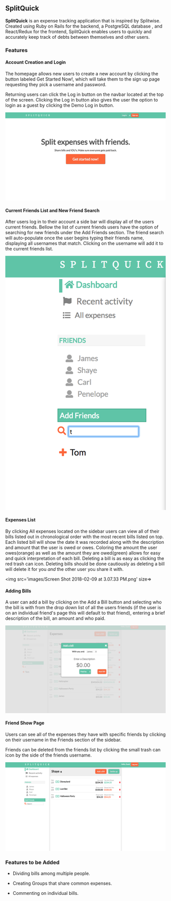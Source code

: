 

## SplitQuick

**SplitQuick** is an expense tracking application that is inspired by Splitwise. Created using Ruby on Rails for the backend, a PostgreSQL database , and  React/Redux for the frontend, SplitQuick enables users to quickly and accurately keep track of debts between themselves and other users.

### Features


#### Account Creation and Login
  The homepage allows new users to create a new account by clicking the button labeled Get Started Now!, which will take them to the sign up page requesting they pick a username and password.

  Returning users can click the Log in button on the navbar located at the top of the screen. Clicking the Log in button also gives the user the option to login as a guest by clicking the Demo Log in button.

   <img src='images/Screen Shot 2018-02-09 at 2.48.51 PM.png'>

#### Current Friends List and New Friend Search

  After users log in to their account a side bar will display all of the users current friends. Bellow the list of current friends users have the option of searching for new friends under the Add Friends section. The friend search will auto-populate once the user begins typing their friends name, displaying all usernames that match. Clicking on the username will add it to the current friends list.

  <img src='images/Screen Shot 2018-02-09 at 3.09.09 PM.png'>

#### Expenses List

  By clicking All expenses located on the sidebar users can view all of their bills listed out in chronological order with the most recent bills listed on top. Each listed bill will show the date it was recorded along with the description and amount that the user is owed or owes. Coloring the amount the user owes(orange) as well as the amount they are owed(green) allows for easy and quick interpretation of each bill. Deleting a bill is as easy as clicking the red trash can icon. Deleting bills should be done cautiously as deleting a bill will delete it for you *and* the other user you share it with.

  <img src='images/Screen Shot 2018-02-09 at 3.07.33 PM.png' size=>



#### Adding Bills
  A user can add a bill by clicking on the Add a Bill button and selecting who the bill is with from the drop down list of all the users friends (if the user is on an individual friend's page this will default to that friend), entering a brief description of the bill, an amount and who paid.

<img src='images/Screen Shot 2018-02-09 at 3.09.42 PM.png'>


#### Friend Show Page

  Users can see all of the expenses they have with specific friends by clicking on their username in the Friends section of the sidebar.

  Friends can be deleted from the friends list by clicking the small trash can icon by the side of the friends username.

<img src='images/Screen Shot 2018-02-09 at 3.14.35 PM.png'>


### Features to be Added

  * Dividing bills among multiple people.

  * Creating Groups that share common expenses.

  * Commenting on individual bills.
